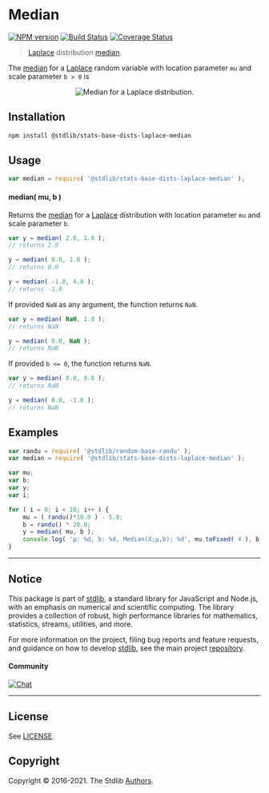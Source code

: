 <!--

@license Apache-2.0

Copyright (c) 2018 The Stdlib Authors.

Licensed under the Apache License, Version 2.0 (the "License");
you may not use this file except in compliance with the License.
You may obtain a copy of the License at

   http://www.apache.org/licenses/LICENSE-2.0

Unless required by applicable law or agreed to in writing, software
distributed under the License is distributed on an "AS IS" BASIS,
WITHOUT WARRANTIES OR CONDITIONS OF ANY KIND, either express or implied.
See the License for the specific language governing permissions and
limitations under the License.

-->

# Median

[![NPM version][npm-image]][npm-url] [![Build Status][test-image]][test-url] [![Coverage Status][coverage-image]][coverage-url] <!-- [![dependencies][dependencies-image]][dependencies-url] -->

> [Laplace][laplace-distribution] distribution [median][median].

<!-- Section to include introductory text. Make sure to keep an empty line after the intro `section` element and another before the `/section` close. -->

<section class="intro">

The [median][median] for a [Laplace][laplace-distribution] random variable with location parameter `mu` and scale parameter `b > 0` is

<!-- <equation class="equation" label="eq:laplace_median" align="center" raw="\operatorname{Median}\left( X \right) = \mu" alt="Median for a Laplace distribution."> -->

<div class="equation" align="center" data-raw-text="\operatorname{Median}\left( X \right) = \mu" data-equation="eq:laplace_median">
    <img src="https://cdn.jsdelivr.net/gh/stdlib-js/stdlib@51534079fef45e990850102147e8945fb023d1d0/lib/node_modules/@stdlib/stats/base/dists/laplace/median/docs/img/equation_laplace_median.svg" alt="Median for a Laplace distribution.">
    <br>
</div>

<!-- </equation> -->

</section>

<!-- /.intro -->

<!-- Package usage documentation. -->

<section class="installation">

## Installation

```bash
npm install @stdlib/stats-base-dists-laplace-median
```

</section>

<section class="usage">

## Usage

```javascript
var median = require( '@stdlib/stats-base-dists-laplace-median' );
```

#### median( mu, b )

Returns the [median][median] for a [Laplace][laplace-distribution] distribution with location parameter `mu` and scale parameter `b`.

```javascript
var y = median( 2.0, 1.0 );
// returns 2.0

y = median( 0.0, 1.0 );
// returns 0.0

y = median( -1.0, 4.0 );
// returns -1.0
```

If provided `NaN` as any argument, the function returns `NaN`.

```javascript
var y = median( NaN, 1.0 );
// returns NaN

y = median( 0.0, NaN );
// returns NaN
```

If provided `b <= 0`, the function returns `NaN`.

```javascript
var y = median( 0.0, 0.0 );
// returns NaN

y = median( 0.0, -1.0 );
// returns NaN
```

</section>

<!-- /.usage -->

<!-- Package usage notes. Make sure to keep an empty line after the `section` element and another before the `/section` close. -->

<section class="notes">

</section>

<!-- /.notes -->

<!-- Package usage examples. -->

<section class="examples">

## Examples

<!-- eslint no-undef: "error" -->

```javascript
var randu = require( '@stdlib/random-base-randu' );
var median = require( '@stdlib/stats-base-dists-laplace-median' );

var mu;
var b;
var y;
var i;

for ( i = 0; i < 10; i++ ) {
    mu = ( randu()*10.0 ) - 5.0;
    b = randu() * 20.0;
    y = median( mu, b );
    console.log( 'µ: %d, b: %d, Median(X;µ,b): %d', mu.toFixed( 4 ), b.toFixed( 4 ), y.toFixed( 4 ) );
}
```

</section>

<!-- /.examples -->

<!-- Section to include cited references. If references are included, add a horizontal rule *before* the section. Make sure to keep an empty line after the `section` element and another before the `/section` close. -->

<section class="references">

</section>

<!-- /.references -->

<!-- Section for related `stdlib` packages. Do not manually edit this section, as it is automatically populated. -->

<section class="related">

</section>

<!-- /.related -->

<!-- Section for all links. Make sure to keep an empty line after the `section` element and another before the `/section` close. -->


<section class="main-repo" >

* * *

## Notice

This package is part of [stdlib][stdlib], a standard library for JavaScript and Node.js, with an emphasis on numerical and scientific computing. The library provides a collection of robust, high performance libraries for mathematics, statistics, streams, utilities, and more.

For more information on the project, filing bug reports and feature requests, and guidance on how to develop [stdlib][stdlib], see the main project [repository][stdlib].

#### Community

[![Chat][chat-image]][chat-url]

---

## License

See [LICENSE][stdlib-license].


## Copyright

Copyright &copy; 2016-2021. The Stdlib [Authors][stdlib-authors].

</section>

<!-- /.stdlib -->

<!-- Section for all links. Make sure to keep an empty line after the `section` element and another before the `/section` close. -->

<section class="links">

[npm-image]: http://img.shields.io/npm/v/@stdlib/stats-base-dists-laplace-median.svg
[npm-url]: https://npmjs.org/package/@stdlib/stats-base-dists-laplace-median

[test-image]: https://github.com/stdlib-js/stats-base-dists-laplace-median/actions/workflows/test.yml/badge.svg
[test-url]: https://github.com/stdlib-js/stats-base-dists-laplace-median/actions/workflows/test.yml

[coverage-image]: https://img.shields.io/codecov/c/github/stdlib-js/stats-base-dists-laplace-median/main.svg
[coverage-url]: https://codecov.io/github/stdlib-js/stats-base-dists-laplace-median?branch=main

<!--

[dependencies-image]: https://img.shields.io/david/stdlib-js/stats-base-dists-laplace-median.svg
[dependencies-url]: https://david-dm.org/stdlib-js/stats-base-dists-laplace-median/main

-->

[chat-image]: https://img.shields.io/gitter/room/stdlib-js/stdlib.svg
[chat-url]: https://gitter.im/stdlib-js/stdlib/

[stdlib]: https://github.com/stdlib-js/stdlib

[stdlib-authors]: https://github.com/stdlib-js/stdlib/graphs/contributors

[stdlib-license]: https://raw.githubusercontent.com/stdlib-js/stats-base-dists-laplace-median/main/LICENSE

[laplace-distribution]: https://en.wikipedia.org/wiki/Laplace_distribution

[median]: https://en.wikipedia.org/wiki/Median

</section>

<!-- /.links -->
